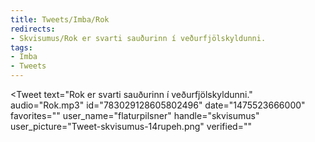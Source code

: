 ```yaml
---
title: Tweets/Imba/Rok
redirects:
- Skvisumus/Rok er svarti sauðurinn í veðurfjölskyldunni.
tags:
- Imba
- Tweets
---
```


<Tweet
text="Rok er svarti sauðurinn í veðurfjölskyldunni."
audio="Rok.mp3"
id="783029128605802496"
date="1475523666000"
favorites=""
user_name="flaturpilsner"
handle="skvisumus"
user_picture="Tweet-skvisumus-14rupeh.png"
verified=""
></Tweet>

